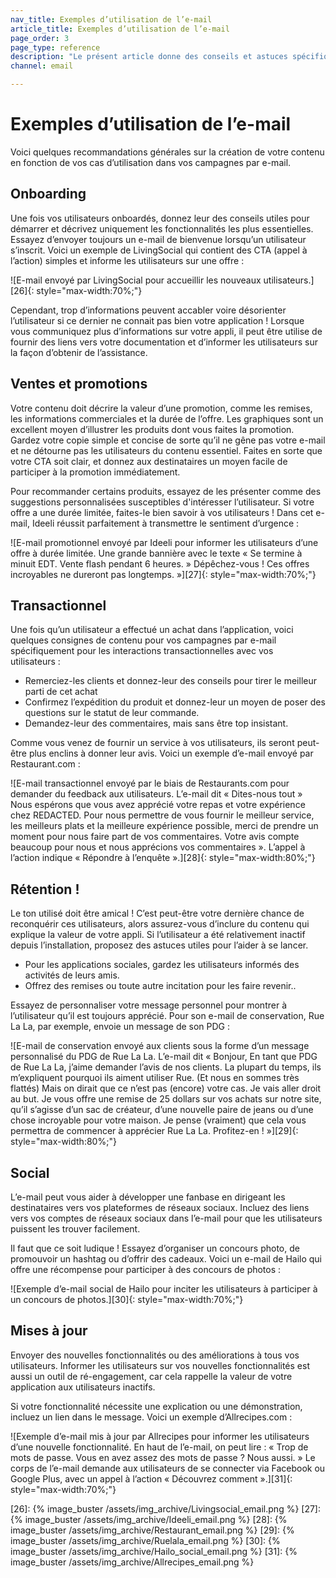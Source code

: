 ```yaml
---
nav_title: Exemples d’utilisation de l’e-mail
article_title: Exemples d’utilisation de l’e-mail
page_order: 3
page_type: reference
description: "Le présent article donne des conseils et astuces spécifiques au contenu pour différents cas d’utilisation de l’e-mail."
channel: email

---
```


# Exemples d’utilisation de l’e-mail

Voici quelques recommandations générales sur la création de votre contenu en fonction de vos cas d’utilisation dans vos campagnes par e-mail.

## Onboarding

Une fois vos utilisateurs onboardés, donnez leur des conseils utiles pour démarrer et décrivez uniquement les fonctionnalités les plus essentielles. Essayez d’envoyer toujours un e-mail de bienvenue lorsqu’un utilisateur s’inscrit. Voici un exemple de LivingSocial qui contient des CTA (appel à l’action) simples et informe les utilisateurs sur une offre :

![E-mail envoyé par LivingSocial pour accueillir les nouveaux utilisateurs.][26]{: style="max-width:70%;"}

Cependant, trop d’informations peuvent accabler voire désorienter l’utilisateur si ce dernier ne connait pas bien votre application ! Lorsque vous communiquez plus d’informations sur votre appli, il peut être utilise de fournir des liens vers votre documentation et d’informer les utilisateurs sur la façon d’obtenir de l’assistance.

## Ventes et promotions

Votre contenu doit décrire la valeur d’une promotion, comme les remises, les informations commerciales et la durée de l’offre. Les graphiques sont un excellent moyen d’illustrer les produits dont vous faites la promotion. Gardez votre copie simple et concise de sorte qu’il ne gêne pas votre e-mail et ne détourne pas les utilisateurs du contenu essentiel. Faites en sorte que votre CTA soit clair, et donnez aux destinataires un moyen facile de participer à la promotion immédiatement.

Pour recommander certains produits, essayez de les présenter comme des suggestions personnalisées susceptibles d'intéresser l’utilisateur. Si votre offre a une durée limitée, faites-le bien savoir à vos utilisateurs ! Dans cet e-mail, Ideeli réussit parfaitement à transmettre le sentiment d’urgence :

![E-mail promotionnel envoyé par Ideeli pour informer les utilisateurs d’une offre à durée limitée. Une grande bannière avec le texte « Se termine à minuit EDT. Vente flash pendant 6 heures. » Dépêchez-vous ! Ces offres incroyables ne dureront pas longtemps. »][27]{: style="max-width:70%;"}

## Transactionnel

Une fois qu’un utilisateur a effectué un achat dans l’application, voici quelques consignes de contenu pour vos campagnes par e-mail spécifiquement pour les interactions transactionnelles avec vos utilisateurs :
- Remerciez-les clients et donnez-leur des conseils pour tirer le meilleur parti de cet achat 
- Confirmez l’expédition du produit et donnez-leur un moyen de poser des questions sur le statut de leur commande.
- Demandez-leur des commentaires, mais sans être top insistant.

Comme vous venez de fournir un service à vos utilisateurs, ils seront peut-être plus enclins à donner leur avis. Voici un exemple d’e-mail envoyé par Restaurant.com :

![E-mail transactionnel envoyé par le biais de Restaurants.com pour demander du feedback aux utilisateurs. L’e-mail dit « Dites-nous tout » Nous espérons que vous avez apprécié votre repas et votre expérience chez REDACTED. Pour nous permettre de vous fournir le meilleur service, les meilleurs plats et la meilleure expérience possible, merci de prendre un moment pour nous faire part de vos commentaires. Votre avis compte beaucoup pour nous et nous apprécions vos commentaires ». L’appel à l’action indique « Répondre à l’enquête ».][28]{: style="max-width:80%;"}

## Rétention !

Le ton utilisé doit être amical ! C’est peut-être votre dernière chance de reconquérir ces utilisateurs, alors assurez-vous d’inclure du contenu qui explique la valeur de votre appli. Si l’utilisateur a été relativement inactif depuis l’installation, proposez des astuces utiles pour l’aider à se lancer.

- Pour les applications sociales, gardez les utilisateurs informés des activités de leurs amis.
- Offrez des remises ou toute autre incitation pour les faire revenir..

Essayez de personnaliser votre message personnel pour montrer à l’utilisateur qu’il est toujours apprécié. Pour son e-mail de conservation, Rue La La, par exemple, envoie un message de son PDG :

![E-mail de conservation envoyé aux clients sous la forme d’un message personnalisé du PDG de Rue La La. L’e-mail dit « Bonjour,  En tant que PDG de Rue La La, j’aime demander l’avis de nos clients. La plupart du temps, ils m’expliquent pourquoi ils aiment utiliser Rue. (Et nous en sommes très flattés) Mais on dirait que ce n’est pas (encore) votre cas. Je vais aller droit au but. Je vous offre une remise de 25 dollars sur vos achats sur notre site, qu’il s’agisse d’un sac de créateur, d’une nouvelle paire de jeans ou d’une chose incroyable pour votre maison. Je pense (vraiment) que cela vous permettra de commencer à apprécier Rue La La. Profitez-en ! »][29]{: style="max-width:80%;"}

## Social

L’e-mail peut vous aider à développer une fanbase en dirigeant les destinataires vers vos plateformes de réseaux sociaux. Incluez des liens vers vos comptes de réseaux sociaux dans l’e-mail pour que les utilisateurs puissent les trouver facilement.

Il faut que ce soit ludique ! Essayez d’organiser un concours photo, de promouvoir un hashtag ou d’offrir des cadeaux. Voici un e-mail de Hailo qui offre une récompense pour participer à des concours de photos :

![Exemple d’e-mail social de Hailo pour inciter les utilisateurs à participer à un concours de photos.][30]{: style="max-width:70%;"}

## Mises à jour

Envoyer des nouvelles fonctionnalités ou des améliorations à tous vos utilisateurs. Informer les utilisateurs sur vos nouvelles fonctionnalités est aussi un outil de ré-engagement, car cela rappelle la valeur de votre application aux utilisateurs inactifs.

Si votre fonctionnalité nécessite une explication ou une démonstration, incluez un lien dans le message. Voici un exemple d’Allrecipes.com :

![Exemple d’e-mail mis à jour par Allrecipes pour informer les utilisateurs d’une nouvelle fonctionnalité. En haut de l’e-mail, on peut lire : « Trop de mots de passe. Vous en avez assez des mots de passe ? Nous aussi. » Le corps de l’e-mail demande aux utilisateurs de se connecter via Facebook ou Google Plus, avec un appel à l’action « Découvrez comment ».][31]{: style="max-width:70%;"}


[26]: {% image_buster /assets/img_archive/Livingsocial_email.png %}
[27]: {% image_buster /assets/img_archive/Ideeli_email.png %}
[28]: {% image_buster /assets/img_archive/Restaurant_email.png %}
[29]: {% image_buster /assets/img_archive/Ruelala_email.png %}
[30]: {% image_buster /assets/img_archive/Hailo_social_email.png %}
[31]: {% image_buster /assets/img_archive/Allrecipes_email.png %}